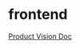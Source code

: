# frontend

[Product Vision Doc](https://docs.google.com/document/d/1BM4Em-RQHEfwC6Qm6mTpmNFZUTFNq-DX6mMVUG0DeUU/edit#)
